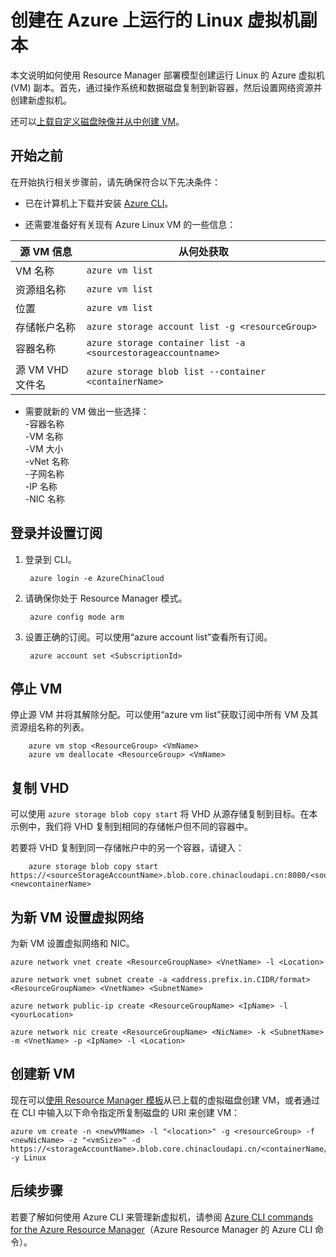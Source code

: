 <properties
	pageTitle="创建 Azure Linux VM 的副本 | Azure"
	description="了解如何在 Resource Manager 部署模型中创建 Azure Linux 虚拟机的副本"
	services="virtual-machines-linux"
	documentationCenter=""
	authors="cynthn"
	manager="timlt"
	tags="azure-resource-manager"/>  


<tags
	ms.service="virtual-machines-linux"
	ms.date="07/28/2016"
	wacn.date=""/>

# 创建在 Azure 上运行的 Linux 虚拟机副本


本文说明如何使用 Resource Manager 部署模型创建运行 Linux 的 Azure 虚拟机 (VM) 副本。首先，通过操作系统和数据磁盘复制到新容器，然后设置网络资源并创建新虚拟机。

还可以[上载自定义磁盘映像并从中创建 VM](/documentation/articles/virtual-machines-linux-upload-vhd/)。


## 开始之前

在开始执行相关步骤前，请先确保符合以下先决条件：

- 已在计算机上下载并安装 [Azure CLI](../xplat-cli-install.md)。

- 还需要准备好有关现有 Azure Linux VM 的一些信息：

| 源 VM 信息 | 从何处获取 |
|------------|-----------------|
| VM 名称 | `azure vm list` |
| 资源组名称 | `azure vm list` |
| 位置 | `azure vm list` |
| 存储帐户名称 | `azure storage account list -g <resourceGroup>` |
| 容器名称 | `azure storage container list -a <sourcestorageaccountname>` |
| 源 VM VHD 文件名 | `azure storage blob list --container <containerName>` |



- 需要就新的 VM 做出一些选择：
     <br> -容器名称 
     <br> -VM 名称 
     <br> -VM 大小 
     <br> -vNet 名称 
     <br> -子网名称 
     <br> -IP 名称 
     <br> -NIC 名称
	

## 登录并设置订阅

1. 登录到 CLI。
		
		azure login -e AzureChinaCloud

2. 请确保你处于 Resource Manager 模式。
	
		azure config mode arm

3. 设置正确的订阅。可以使用“azure account list”查看所有订阅。

		azure account set <SubscriptionId>



## 停止 VM 

停止源 VM 并将其解除分配。可以使用“azure vm list”获取订阅中所有 VM 及其资源组名称的列表。
	
		azure vm stop <ResourceGroup> <VmName>
		azure vm deallocate <ResourceGroup> <VmName>




## 复制 VHD


可以使用 `azure storage blob copy start` 将 VHD 从源存储复制到目标。在本示例中，我们将 VHD 复制到相同的存储帐户但不同的容器中。

若要将 VHD 复制到同一存储帐户中的另一个容器，请键入：

		azure storage blob copy start https://<sourceStorageAccountName>.blob.core.chinacloudapi.cn:8080/<sourceContainerName>/<SourceVHDFileName.vhd> <newcontainerName>
		

## 为新 VM 设置虚拟网络

为新 VM 设置虚拟网络和 NIC。

	azure network vnet create <ResourceGroupName> <VnetName> -l <Location>

	azure network vnet subnet create -a <address.prefix.in.CIDR/format> <ResourceGroupName> <VnetName> <SubnetName>

	azure network public-ip create <ResourceGroupName> <IpName> -l <yourLocation>

	azure network nic create <ResourceGroupName> <NicName> -k <SubnetName> -m <VnetName> -p <IpName> -l <Location>


## 创建新 VM 

现在可以[使用 Resource Manager 模板](https://github.com/Azure/azure-quickstart-templates/tree/master/201-vm-from-specialized-vhd)从已上载的虚拟磁盘创建 VM，或者通过在 CLI 中输入以下命令指定所复制磁盘的 URI 来创建 VM：

	azure vm create -n <newVMName> -l "<location>" -g <resourceGroup> -f <newNicName> -z "<vmSize>" -d https://<storageAccountName>.blob.core.chinacloudapi.cn/<containerName/<fileName.vhd> -y Linux



## 后续步骤

若要了解如何使用 Azure CLI 来管理新虚拟机，请参阅 [Azure CLI commands for the Azure Resource Manager](/documentation/articles/azure-cli-arm-commands/)（Azure Resource Manager 的 Azure CLI 命令）。

<!---HONumber=Mooncake_0829_2016-->